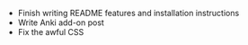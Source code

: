 - Finish writing README features and installation instructions
- Write Anki add-on post
- Fix the awful CSS